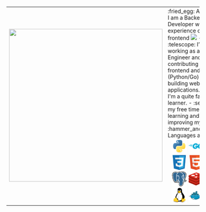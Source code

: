 <table>
    <tr>
        <td>
            <img src="https://media3.giphy.com/media/WS6CDvvyNDrhZRFBtT/giphy.gif" width="400" height="400">
        </td>
         <td>
          <div align="left">
              :fried_egg: About Me :
              I am a Backend Developer with experience of frontend  <img src="https://media.giphy.com/media/WUlplcMpOCEmTGBtBW/giphy.gif" width="30"/>
              - :telescope: I’m working as a Software Engineer and contributing
              to frontend and backend (Python/Go) for building web applications.
              - :watch: I'm a quite fast learner.
              - :seedling: In my free time, I keep learning and improving myself.
            </div>
            :hammer_and_wrench: Languages and Tools :
            <div align="center">
              <img src="https://github.com/devicons/devicon/blob/master/icons/python/python-original.svg" title="Python" alt="Git" width="40" height="40"/>
              <img src="https://github.com/devicons/devicon/blob/master/icons/go/go-original-wordmark.svg" title="Go" alt="Go" width="40" height="40"/>
              <img src="https://github.com/devicons/devicon/blob/master/icons/javascript/javascript-original.svg" title="JavaScript" alt="JavaScript" width="40" height="40"/>
              <img src="https://github.com/devicons/devicon/blob/master/icons/css3/css3-original.svg" title="CSS3" alt="CSS3" width="40" height="40"/>
              <img src="https://github.com/devicons/devicon/blob/master/icons/html5/html5-original.svg" title="HTML5" alt="HTML5" width="40" height="40"/>
              <img src="https://github.com/devicons/devicon/blob/master/icons/react/react-original.svg" title="React" alt="React" width="40" height="40"/>
              <img src="https://github.com/devicons/devicon/blob/master/icons/postgresql/postgresql-original.svg" title="PostgreSQL" alt="PostgreSQL" width="40" height="40"/>
              <img src="https://github.com/devicons/devicon/blob/master/icons/redis/redis-original.svg" title="Redis" alt="Redis" width="40" height="40"/>
              <img src="https://github.com/devicons/devicon/blob/master/icons/git/git-original.svg" title="Git" alt="Git" width="40" height="40"/>
              <img src="https://github.com/devicons/devicon/blob/master/icons/linux/linux-original.svg" title="Linux" alt="Linux" width="40" height="40"/>
              <img src="https://github.com/devicons/devicon/blob/master/icons/docker/docker-original.svg" title="Docker" alt="Docker" width="40" height="40"/>
              <img src="https://github.com/devicons/devicon/blob/master/icons/nginx/nginx-original.svg" title="Nginx" alt="Nginx" width="40" height="40"/>
            </div>
         </td>
    </tr>
</table>
<div id="viewprof" align="center">
  <img src="https://komarev.com/ghpvc/?username=DillerDurak&style=flat-square&color=blue" alt="">
</div>
 

  

